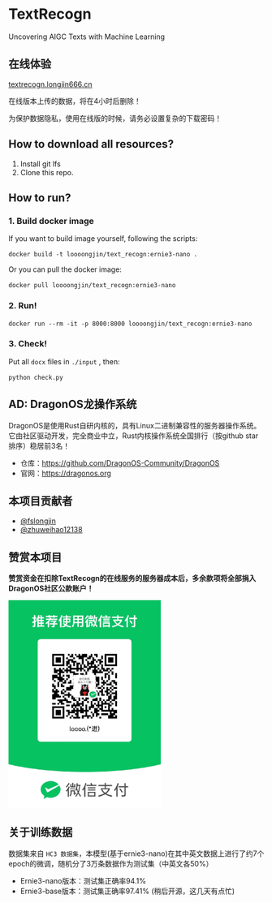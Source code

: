 # TextRecogn
Uncovering AIGC Texts with Machine Learning

## 在线体验

[textrecogn.longjin666.cn](https://textrecogn.longjin666.cn)

在线版本上传的数据，将在4小时后删除！

为保护数据隐私，使用在线版的时候，请务必设置复杂的下载密码！

## How to download all resources?

1. Install git lfs
2. Clone this repo.

## How to run?

### 1. Build docker image

If you want to build image yourself, following the scripts:

```shell
docker build -t loooongjin/text_recogn:ernie3-nano .
```

Or you can pull the docker image:

```shell
docker pull loooongjin/text_recogn:ernie3-nano
```


### 2. Run!


```shell
docker run --rm -it -p 8000:8000 loooongjin/text_recogn:ernie3-nano
```

### 3. Check!

Put all `docx` files in `./input` , then:

```shell
python check.py
```


## AD: DragonOS龙操作系统

DragonOS是使用Rust自研内核的，具有Linux二进制兼容性的服务器操作系统。它由社区驱动开发，完全商业中立，Rust内核操作系统全国排行（按github star排序）稳居前3名！

- 仓库：https://github.com/DragonOS-Community/DragonOS
- 官网：https://dragonos.org


## 本项目贡献者

- [@fslongjin](https://github.com/fslongjin)
- [@zhuweihao12138](https://github.com/zhuweihao12138)


## 赞赏本项目

**赞赏资金在扣除TextRecogn的在线服务的服务器成本后，多余款项将全部捐入DragonOS社区公款账户！**

<img src="./static/sponsor.jpg" width="300px" />



## 关于训练数据

数据集来自 `HC3 数据集`，本模型(基于ernie3-nano)在其中英文数据上进行了约7个epoch的微调，随机分了3万条数据作为测试集（中英文各50%）

- Ernie3-nano版本：测试集正确率94.1%
- Ernie3-base版本：测试集正确率97.41% (稍后开源，这几天有点忙)
